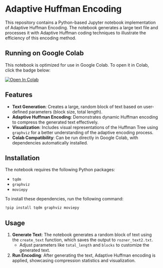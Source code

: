 # Adaptive Huffman Encoding

This repository contains a Python-based Jupyter notebook implementation of Adaptive Huffman Encoding. The notebook generates a large text file and processes it with Adaptive Huffman coding techniques to illustrate the efficiency of this encoding method.

## Running on Google Colab

This notebook is optimized for use in Google Colab. To open it in Colab, click the badge below:

[![Open In Colab](https://colab.research.google.com/assets/colab-badge.svg)](https://colab.research.google.com/github/YuvalRozner/Adaptive_Huffman/blob/main/Adaptive_Huffman.ipynb)

## Features

- **Text Generation**: Creates a large, random block of text based on user-defined parameters (block size, total length).
- **Adaptive Huffman Encoding**: Demonstrates dynamic Huffman encoding to compress the generated text effectively.
- **Visualization**: Includes visual representations of the Huffman Tree using `graphviz` for a better understanding of the adaptive encoding process.
- **Colab Compatibility**: Can be run directly in Google Colab, with dependencies automatically installed.

## Installation

The notebook requires the following Python packages:

- `tqdm`
- `graphviz`
- `moviepy`

To install these dependencies, run the following command:

```bash
!pip install tqdm graphviz moviepy
```

## Usage

1. **Generate Text**: The notebook generates a random block of text using the `create_text` function, which saves the output to `rozner_text2.txt`.
   - Adjust parameters like `total_length` and `blocks` to customize the generated text.
2. **Run Encoding**: After generating the text, Adaptive Huffman encoding is applied, showcasing compression statistics and visualization.
